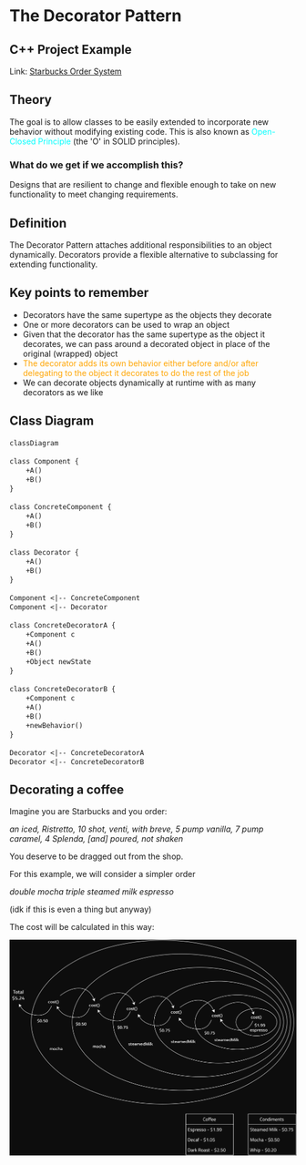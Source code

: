 # The Decorator Pattern

## C++ Project Example
Link: [Starbucks Order System](../Code/DecoratorPattern/)

## Theory

The goal is to allow classes to be easily extended to incorporate new behavior without modifying existing code. This is also known as <span style="color:cyan">Open-Closed Principle</span> (the 'O' in SOLID principles).

### What do we get if we accomplish this?
Designs that are resilient to change and flexible enough to take on new functionality to meet changing requirements.

## Definition
The Decorator Pattern attaches additional responsibilities to an object dynamically. Decorators provide a flexible alternative to subclassing for extending functionality.

## Key points to remember
- Decorators have the same supertype as the objects they decorate
- One or more decorators can be used to wrap an object
- Given that the decorator has the same supertype as the object it decorates, we can pass around a decorated object in place of the original (wrapped) object
- <span style="color:orange">The decorator adds its own behavior either before and/or after delegating to the object it decorates to do the rest of the job</span>
- We can decorate objects dynamically at runtime with as many decorators as we like

## Class Diagram
```mermaid
classDiagram

class Component {
    +A()
    +B()
}

class ConcreteComponent {
    +A()
    +B()
}

class Decorator {
    +A()
    +B()
}

Component <|-- ConcreteComponent
Component <|-- Decorator

class ConcreteDecoratorA {
    +Component c
    +A()
    +B()
    +Object newState
}

class ConcreteDecoratorB {
    +Component c
    +A()
    +B()
    +newBehavior()
}

Decorator <|-- ConcreteDecoratorA
Decorator <|-- ConcreteDecoratorB
```

## Decorating a coffee

Imagine you are Starbucks and you order:

*an iced, Ristretto, 10 shot, venti, with breve, 5 pump vanilla, 7 pump caramel, 4 Splenda, [and] poured, not shaken*

You deserve to be dragged out from the shop.

For this example, we will consider a simpler order

*double mocha triple steamed milk espresso*

(idk if this is even a thing but anyway)

The cost will be calculated in this way:

![Decorating Coffee](./public/DecoratingCoffee.png)